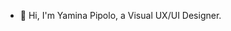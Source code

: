 - 👋 Hi, I'm Yamina Pipolo, a Visual UX/UI Designer.


<!---
YaminaPipolo/YaminaPipolo is a ✨ special ✨ repository because its `README.md` (this file) appears on your GitHub profile.
You can click the Preview link to take a look at your changes.
--->
